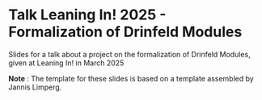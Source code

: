 # Talk Leaning In! 2025 - Formalization of Drinfeld Modules

Slides for a talk about a project on the formalization of Drinfeld Modules, given at Leaning In! in March 2025

**Note** : The template for these slides is based on a template assembled by Jannis Limperg.
